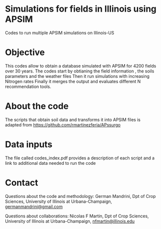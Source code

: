 # Simulations for fields in Illinois using APSIM
Codes to run multiple APSIM simulations on Illinois-US

# Objective
This codes allow to obtain a database simulated with APSIM for 4200 fields over 30 years.
The codes start by obtianing the field information , the soils parameters and the weather files
Then it run simulations with increasing Nitrogen rates
Finally it merges the output and evaluates different N recommendation tools.

# About the code
The scripts that obtain soil data and transforms it into APSIM files is adapted from https://github.com/rmartinezferia/APssurgo

# Data inputs
The file called codes_index.pdf provides a description of each script and a link to additional data needed to run the code

# Contact
Questions about the code and methodology: German Mandrini, Dpt of Crop Sciences, University of Illinois at Urbana-Champaign, germanmandrini@gmail.com

Questions about collaborations: Nicolas F Martin, Dpt of Crop Sciences, University of Illinois at Urbana-Champaign, nfmartin@illinois.edu
